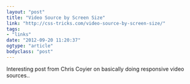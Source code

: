 ```yaml
---
layout: "post"
title: "Video Source by Screen Size"
link: "http://css-tricks.com/video-source-by-screen-size/"
tags: 
- "links"
date: "2012-09-20 11:20:37"
ogtype: "article"
bodyclass: "post"
---
```


Interesting post from Chris Coyier on basically doing responsive video sources..